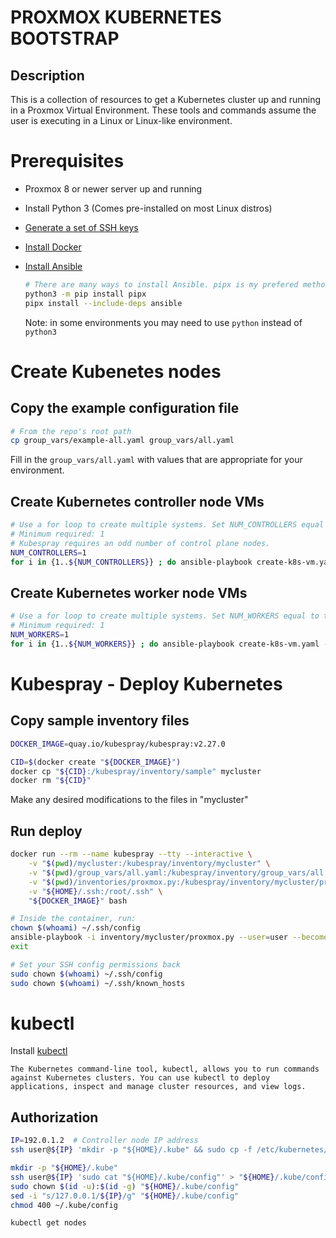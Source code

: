 # PROXMOX KUBERNETES BOOTSTRAP

## Description
This is a collection of resources to get a Kubernetes cluster up and running in a Proxmox Virtual Environment. These tools and commands assume the user is executing in a Linux or Linux-like environment.
# Prerequisites

* Proxmox 8 or newer server up and running
* Install Python 3 (Comes pre-installed on most Linux distros)
* [Generate a set of SSH keys](https://docs.github.com/en/authentication/connecting-to-github-with-ssh/generating-a-new-ssh-key-and-adding-it-to-the-ssh-agent#generating-a-new-ssh-key)
* [Install Docker](https://github.com/docker/docker-install#usage)
* [Install Ansible](https://docs.ansible.com/ansible/latest/installation_guide/intro_installation.html)

    ```bash
    # There are many ways to install Ansible. pipx is my prefered method.
    python3 -m pip install pipx
    pipx install --include-deps ansible
    ```

    Note: in some environments you may need to use `python` instead of `python3`

# Create Kubenetes nodes

## Copy the example configuration file

```bash
# From the repo's root path
cp group_vars/example-all.yaml group_vars/all.yaml
```

Fill in the `group_vars/all.yaml` with values that are appropriate for your environment.

## Create Kubernetes controller node VMs

```bash
# Use a for loop to create multiple systems. Set NUM_CONTROLLERS equal to the number of VMs you want.
# Minimum required: 1
# Kubespray requires an odd number of control plane nodes.
NUM_CONTROLLERS=1
for i in {1..${NUM_CONTROLLERS}} ; do ansible-playbook create-k8s-vm.yaml -K ; done
```

## Create Kubernetes worker node VMs

```bash
# Use a for loop to create multiple systems. Set NUM_WORKERS equal to the number of VMs you want.
# Minimum required: 1
NUM_WORKERS=1
for i in {1..${NUM_WORKERS}} ; do ansible-playbook create-k8s-vm.yaml -K ; done
```

# Kubespray - Deploy Kubernetes

## Copy sample inventory files

```bash
DOCKER_IMAGE=quay.io/kubespray/kubespray:v2.27.0

CID=$(docker create "${DOCKER_IMAGE}")
docker cp "${CID}:/kubespray/inventory/sample" mycluster
docker rm "${CID}"
```

Make any desired modifications to the files in "mycluster"

## Run deploy

```bash
docker run --rm --name kubespray --tty --interactive \
    -v "$(pwd)/mycluster:/kubespray/inventory/mycluster" \
    -v "$(pwd)/group_vars/all.yaml:/kubespray/inventory/group_vars/all.yaml" \
    -v "$(pwd)/inventories/proxmox.py:/kubespray/inventory/mycluster/proxmox.py" \
    -v "${HOME}/.ssh:/root/.ssh" \
    "${DOCKER_IMAGE}" bash

# Inside the container, run:
chown $(whoami) ~/.ssh/config
ansible-playbook -i inventory/mycluster/proxmox.py --user=user --become --become-user=root cluster.yml
exit

# Set your SSH config permissions back
sudo chown $(whoami) ~/.ssh/config
sudo chown $(whoami) ~/.ssh/known_hosts
```

# kubectl

Install [kubectl](https://kubernetes.io/docs/tasks/tools/#kubectl)

```
The Kubernetes command-line tool, kubectl, allows you to run commands against Kubernetes clusters. You can use kubectl to deploy applications, inspect and manage cluster resources, and view logs.
```

## Authorization

```bash
IP=192.0.1.2  # Controller node IP address
ssh user@${IP} 'mkdir -p "${HOME}/.kube" && sudo cp -f /etc/kubernetes/admin.conf "${HOME}/.kube/config"'

mkdir -p "${HOME}/.kube"
ssh user@${IP} 'sudo cat "${HOME}/.kube/config"' > "${HOME}/.kube/config"
sudo chown $(id -u):$(id -g) "${HOME}/.kube/config"
sed -i "s/127.0.0.1/${IP}/g" "${HOME}/.kube/config"
chmod 400 ~/.kube/config

kubectl get nodes
```
